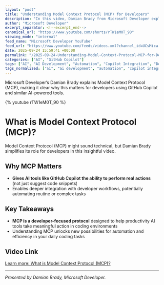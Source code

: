 ```yaml
---
layout: "post"
title: "Understanding Model Context Protocol (MCP) for Developers"
description: "In this video, Damian Brady from Microsoft Developer explains the Model Context Protocol (MCP) and why it's important for developers. MCP enables tools like GitHub Copilot to perform actual actions rather than merely providing code suggestions, expanding the range of developer productivity capabilities."
author: "Microsoft Developer"
excerpt_separator: <!--excerpt_end-->
canonical_url: "https://www.youtube.com/shorts/rTW1eM0T_90"
viewing_mode: "internal"
feed_name: "Microsoft Developer YouTube"
feed_url: "https://www.youtube.com/feeds/videos.xml?channel_id=UCsMica-v34Irf9KVTh6xx-g"
date: 2025-09-24 15:59:41 +00:00
permalink: "/2025-09-24-Understanding-Model-Context-Protocol-MCP-for-Developers.html"
categories: ["AI", "GitHub Copilot"]
tags: ["AI", "AI Development", "Automation", "Copilot Integration", "Developer Tools", "GitHub Copilot", "MCP", "Microsoft", "Productivity Tools", "Software Development", "Videos"]
tags_normalized: ["ai", "ai development", "automation", "copilot integration", "developer tools", "github copilot", "mcp", "microsoft", "productivity tools", "software development", "videos"]
---
```


Microsoft Developer’s Damian Brady explains Model Context Protocol (MCP), making it clear why this matters for developers using GitHub Copilot and similar AI-powered tools.<!--excerpt_end-->

{% youtube rTW1eM0T_90 %}

# What is Model Context Protocol (MCP)?

Model Context Protocol (MCP) might sound technical, but Damian Brady simplifies its role for developers in this insightful video.

## Why MCP Matters

- **Gives AI tools like GitHub Copilot the ability to perform real actions** (not just suggest code snippets)
- Enables deeper integration with developer workflows, potentially automating routine or complex tasks

## Key Takeaways

- **MCP is a developer-focused protocol** designed to help productivity AI tools take meaningful action in coding environments
- Understanding MCP unlocks new possibilities for automation and efficiency in your daily coding tasks

## Video Link

[Learn more: What is Model Context Protocol (MCP)?](https://msft.it/6057sSK3P)

---

*Presented by Damian Brady, Microsoft Developer.*
